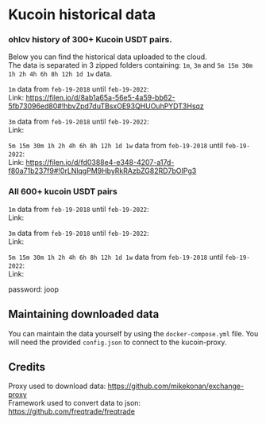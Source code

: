 # Kucoin historical data

### ohlcv history of 300+ Kucoin USDT pairs.

Below you can find the historical data uploaded to the cloud.  
The data is separated in 3 zipped folders containing: ```1m```, ```3m``` and ```5m 15m 30m 1h 2h 4h 6h 8h 12h 1d 1w``` data.  

```1m``` data from ```feb-19-2018``` until ```feb-19-2022```:  
Link: https://filen.io/d/8ab1a65a-56e5-4a59-bb62-5fb73096ed80#!hbvZpd7duTBsxOE93QHUOuhPYDT3Hsqz

```3m``` data from ```feb-19-2018``` until ```feb-19-2022```:  
Link:

```5m 15m 30m 1h 2h 4h 6h 8h 12h 1d 1w``` data from ```feb-19-2018``` until ```feb-19-2022```:  
Link: https://filen.io/d/fd0388e4-e348-4207-a17d-f80a71b237f9#!0rLNlqgPM9HbyRkRAzbZG82RD7bOIPg3

### All 600+ kucoin USDT pairs
```1m``` data from ```feb-19-2018``` until ```feb-19-2022```:  
Link:

```3m``` data from ```feb-19-2018``` until ```feb-19-2022```:  
Link:

```5m 15m 30m 1h 2h 4h 6h 8h 12h 1d 1w``` data from ```feb-19-2018``` until ```feb-19-2022```:  
Link:

password: joop

## Maintaining downloaded data

You can maintain the data yourself by using the `docker-compose.yml` file.
You will need the provided ```config.json``` to connect to the kucoin-proxy.

## Credits

Proxy used to download data: https://github.com/mikekonan/exchange-proxy  
Framework used to convert data to json: https://github.com/freqtrade/freqtrade

